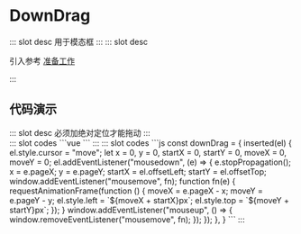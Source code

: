 # DownDrag

<ContainerBox title="介绍">
::: slot desc
用于模态框
:::
</ContainerBox>

<ContainerBox title="使用">
::: slot desc

引入参考 [准备工作](/Directives/base/start.html#准备工作)

:::
</ContainerBox>

## 代码演示

<ContainerBox title="基础用法">
::: slot desc
必须加绝对定位才能拖动
:::
<div class="demoBox">
<Directives-DownDrag-index />
</div>

<ShowCode>
::: slot codes
```vue
<template>
  <div class="DownDrag" v-downDrag>
    这里可以拖动
    <div class="content" @mousedown.stop>这个区域拖动不了</div>
  </div>
</template>
<style scoped>
.DownDrag {
  position: absolute;
  width: 25vw;
  height: 25vw;
  background-color: #000;
  font-size: 2vw;
  color: #fff;
  display: flex;
  flex-direction: column;
  justify-content: flex-end;
  align-items: center;
  z-index: 999;
  user-select: none;
  box-shadow: rgb(38, 57, 77) 0px 20px 30px -10px;
}
.content {
  width: 100%;
  height: calc(100% - 50px);
  background-color: #1a1a1a;
  cursor: initial;
  display: flex;
  justify-content: center;
  align-items: center;
}
</style>
```
:::
</ShowCode>

<ShowCode iskey>
::: slot codes
```js
const downDrag = {
  inserted(el) {
    el.style.cursor = "move";
    let x = 0,
      y = 0,
      startX = 0,
      startY = 0,
      moveX = 0,
      moveY = 0;
    el.addEventListener("mousedown", (e) => {
      e.stopPropagation();
      x = e.pageX;
      y = e.pageY;
      startX = el.offsetLeft;
      startY = el.offsetTop;
      window.addEventListener("mousemove", fn);
      function fn(e) {
        requestAnimationFrame(function () {
          moveX = e.pageX - x;
          moveY = e.pageY - y;
          el.style.left = `${moveX + startX}px`;
          el.style.top = `${moveY + startY}px`;
        });
      }
      window.addEventListener("mouseup", () => {
        window.removeEventListener("mousemove", fn);
      });
    });
  },
}
```
:::
</ShowCode>
</ContainerBox>

